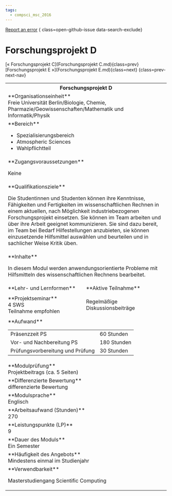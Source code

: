 ```yaml
---
tags:
  - compsci_msc_2016
---
```

[Report an error](https://github.com/SGSSGene/FUB-SUP/issues/new?title=Error%20in%20%22Forschungsprojekt%20D%22&body=There%20seems%20to%20be%20an%20error%20in%20module%20%22Forschungsprojekt%20D%22%2E%0A%0A%3CDescribe%20here%20a%20slightly%20more%20detailed%20description%20of%20what%20is%20wrong%3E&labels=bug)
{ class=open-github-issue data-search-exclude}

# Forschungsprojekt D

[« Forschungsprojekt C](Forschungsprojekt C.md){class=prev}
[Forschungsprojekt E »](Forschungsprojekt E.md){class=next}
{class=prev-next-nav}

<table markdown id="moduledesc">
<tr markdown class="moduledesc_head"><th colspan="2">Forschungsprojekt D </th></tr>
<tr markdown><td colspan="2">**Organisationseinheit**   <br>Freie Universität Berlin/Biologie, Chemie, Pharmazie/Geowissenschaften/Mathematik und Informatik/Physik</td></tr>

<tr markdown><td colspan="2">**Bereich**<br>


- Spezialisierungsbereich
- Atmospheric Sciences
- Wahlpflichtteil

</td></tr>

<tr markdown><td colspan="2">**Zugangsvoraussetzungen** <br>

Keine


</td></tr>
<tr markdown><td colspan="2">**Qualifikationsziele**    <br>

Die Studentinnen und Studenten können ihre Kenntnisse, Fähigkeiten und
Fertigkeiten im wissenschaftlichen Rechnen in einem aktuellen, nach
Möglichkeit industriebezogenen Forschungsprojekt einsetzen. Sie können im
Team arbeiten und über ihre Arbeit geeignet kommunizieren. Sie sind dazu
bereit, im Team bei Bedarf Hilfestellungen anzubieten, sie können
einzusetzende Hilfsmittel auswählen und beurteilen und in sachlicher Weise
Kritik üben.


</td></tr>
<tr markdown><td colspan="2">**Inhalte**                <br>

In diesem Modul werden anwendungsorientierte Probleme mit Hilfsmitteln des
wissenschaftlichen Rechnens bearbeitet.


</td></tr>

<tr markdown><td>**Lehr- und Lernformen**</td><td>**Aktive Teilnahme**</td></tr>
<tr markdown><td> **Projektseminar** <br>4 SWS <br> Teilnahme empfohlen</td><td>

Regelmäßige Diskussionsbeiträge
</td></tr>
<tr markdown><td colspan="2">**Aufwand**                <br>
<table class="aufwand_table">
<tr><td>Präsenzzeit PS</td><td>60 Stunden</td></tr>
<tr><td>Vor- und Nachbereitung PS</td><td>180 Stunden</td></tr>
<tr><td>Prüfungsvorbereitung und Prüfung</td><td>30 Stunden</td></tr>
</table>

</td></tr>
<tr markdown><td colspan="2">**Modulprüfung**             <br>Projektbeitrags (ca. 5 Seiten)


</td></tr>
<tr markdown><td colspan="2">**Differenzierte Bewertung** <br>differenzierte Bewertung

</td></tr>
<tr markdown><td colspan="2">**Modulsprache**             <br>Englisch</td></tr>
<tr markdown><td colspan="2">**Arbeitsaufwand (Stunden)** <br>270</td></tr>
<tr markdown><td colspan="2">**Leistungspunkte (LP)**     <br>9</td></tr>
<tr markdown><td colspan="2">**Dauer des Moduls**         <br>Ein Semester</td></tr>
<tr markdown><td colspan="2">**Häufigkeit des Angebots**  <br>Mindestens einmal im Studienjahr</td></tr>
<tr markdown><td colspan="2">**Verwendbarkeit**           <br>

Masterstudiengang Scientific Computing


</td></tr>

</table>
